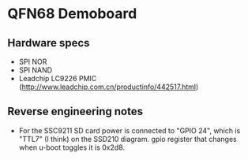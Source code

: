 # QFN68 Demoboard

## Hardware specs

- SPI NOR
- SPI NAND
- Leadchip LC9226 PMIC (http://www.leadchip.com.cn/productinfo/442517.html)


## Reverse engineering notes

- For the SSC9211 SD card power is connected to "GPIO 24", which is "TTL7" (I think) on the SSD210 diagram.
  gpio register that changes when u-boot toggles it is 0x2d8.
   
